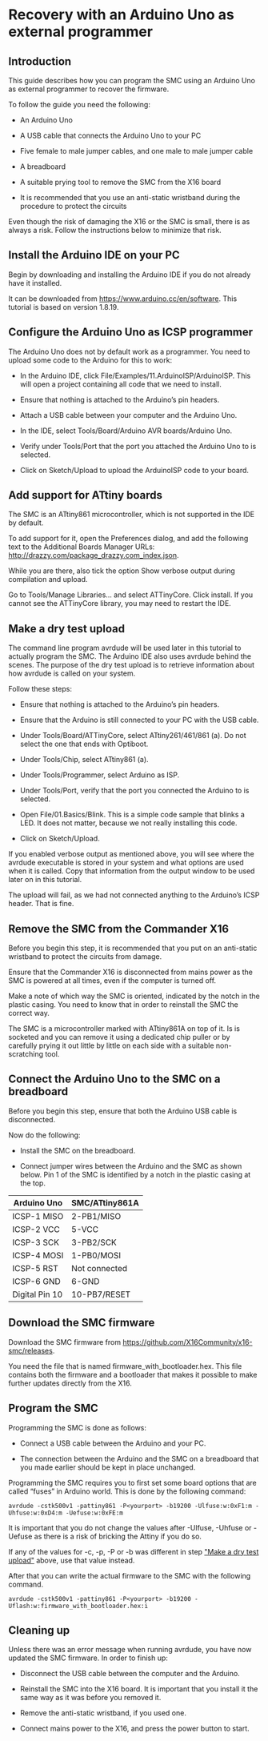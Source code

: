# Recovery with an Arduino Uno as external programmer

## Introduction

This guide describes how you can program the SMC using an
Arduino Uno as external programmer to recover the firmware.

To follow the guide you need the following:

- An Arduino Uno
  
- A USB cable that connects the Arduino Uno to your PC
  
- Five female to male jumper cables, and one male to male jumper cable
  
- A breadboard
  
- A suitable prying tool to remove the SMC from the X16 board
  
- It is recommended that you use an anti-static wristband during the procedure to protect the circuits

Even though the risk of damaging the X16 or the SMC is small, there is as always a risk. Follow the
instructions below to minimize that risk.

## Install the Arduino IDE on your PC

Begin by downloading and installing the Arduino IDE if you do not already have it installed.

It can be downloaded from https://www.arduino.cc/en/software. This tutorial is based on version 1.8.19.

## Configure the Arduino Uno as ICSP programmer

The Arduino Uno does not by default work as a programmer. You need to upload some code to the Arduino for this to work:
      
- In the Arduino IDE, click File/Examples/11.ArduinoISP/ArduinoISP. This will open a project containing all code that we need to install.
      
- Ensure that nothing is attached to the Arduino’s pin headers.
      
- Attach a USB cable between your computer and the Arduino Uno.
      
- In the IDE, select Tools/Board/Arduino AVR boards/Arduino Uno.
      
- Verify under Tools/Port that the port you attached the Arduino Uno to is selected.
      
- Click on Sketch/Upload to upload the ArduinoISP code to your board.

## Add support for ATtiny boards

The SMC is an ATtiny861 microcontroller, which is not supported in the IDE by default. 

To add support for it, open the Preferences dialog, and add the following text to the Additional Boards Manager URLs: http://drazzy.com/package_drazzy.com_index.json.

While you are there, also tick the option Show verbose output during compilation and upload.

Go to Tools/Manage Libraries... and select ATTinyCore. Click install. If you cannot see the
ATTinyCore library, you may need to restart the IDE.

## Make a dry test upload

The command line program avrdude will be used later in this tutorial to actually program the SMC. The Arduino IDE also uses avrdude behind the scenes. The purpose of the dry test upload is to retrieve information about how avrdude is called on your system.

Follow these steps:

- Ensure that nothing is attached to the Arduino’s pin headers.

- Ensure that the Arduino is still connected to your PC with the USB cable.

- Under Tools/Board/ATTinyCore, select ATtiny261/461/861 (a). Do not select the one that ends with Optiboot.
      
- Under Tools/Chip, select ATtiny861 (a).
      
- Under Tools/Programmer, select Arduino as ISP.
      
- Under Tools/Port, verify that the port you connected the Arduino to is selected.
      
- Open File/01.Basics/Blink. This is a simple code sample that blinks a LED. It does not matter, because we not really installing this code.
      
- Click on Sketch/Upload.

If you enabled verbose output as mentioned above, you will see where the avrdude executable is stored in your system and what options are used when it is called. Copy that information from the output window to be used later on in this tutorial.

The upload will fail, as we had not connected anything to the Arduino’s ICSP header. That is fine.

## Remove the SMC from the Commander X16

Before you begin this step, it is recommended that you put on an anti-static wristband to protect the circuits from damage.

Ensure that the Commander X16 is disconnected from mains power as the SMC is powered at all times, even if the computer is turned off.

Make a note of which way the SMC is oriented, indicated by the notch in the plastic casing. You need to know that in order to reinstall the SMC the correct way.

The SMC is a microcontroller marked with ATtiny861A on top of it. Is is socketed and you can remove it using a dedicated chip puller or by carefully prying it out little by little on each side with a suitable non-scratching tool.

## Connect the Arduino Uno to the SMC on a breadboard

Before you begin this step, ensure that both the Arduino USB cable is disconnected.

Now do the following:

- Install the SMC on the breadboard.
      
- Connect jumper wires between the Arduino and the SMC as shown below. Pin 1 of the SMC is identified by a notch in the plastic casing at the top. 

| Arduino Uno   | SMC/ATtiny861A |
|---------------|----------------|
|ICSP-1 MISO	| 2-PB1/MISO     |
|ICSP-2 VCC		| 5-VCC          |
|ICSP-3 SCK     | 3-PB2/SCK      |
|ICSP-4 MOSI    | 1-PB0/MOSI     |
|ICSP-5 RST		| Not connected  |
|ICSP-6 GND		| 6-GND          |
|Digital Pin 10	| 10-PB7/RESET   |

## Download the SMC firmware

Download the SMC firmware from https://github.com/X16Community/x16-smc/releases.

You need the file that is named firmware_with_bootloader.hex. This file contains both the firmware and a bootloader that makes it possible to make further updates directly from the X16.

## Program the SMC

Programming the SMC is done as follows:

- Connect a USB cable between the Arduino and your PC. 
      
- The connection between the Arduino and the SMC on a breadboard that you made earlier should be kept in place unchanged.

Programming the SMC requires you to first set some board options that are called “fuses” in Arduino world. This is done by the following command:

```avrdude -cstk500v1 -pattiny861 -P<yourport> -b19200 -Ulfuse:w:0xF1:m -Uhfuse:w:0xD4:m -Uefuse:w:0xFE:m```

It is important that you do not change the values after -Ulfuse, -Uhfuse or -Uefuse as there is a risk of bricking the Attiny if you do so.

If any of the values for -c, -p, -P or -b was different in step ["Make a dry test upload"](#make-a-dry-test-upload) above, use that value instead.

After that you can write the actual firmware to the SMC with the following command.

```avrdude -cstk500v1 -pattiny861 -P<yourport> -b19200 -Uflash:w:firmware_with_bootloader.hex:i```

## Cleaning up

Unless there was an error message when running avrdude, you have now updated the SMC firmware. In order to finish up:

- Disconnect the USB cable between the computer and the Arduino.

- Reinstall the SMC into the X16 board. It is important that you install it the same way as it was before you removed it.

- Remove the anti-static wristband, if you used one.

- Connect mains power to the X16, and press the power button to start.
